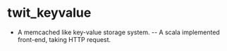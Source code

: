 twit_keyvalue
=============

- A memcached like key-value storage system.
	-- A scala implemented front-end, taking HTTP request. 

